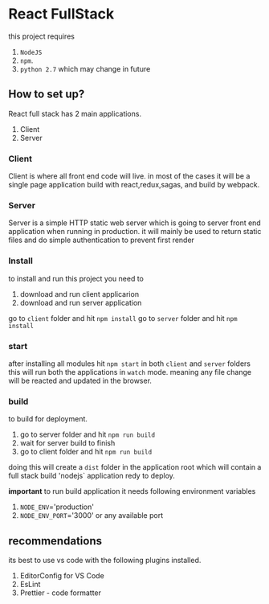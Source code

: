 # React FullStack
this project requires 
1. `NodeJS`
2. `npm`.
3. `python 2.7` which may change in future

## How to set up?
React full stack has 2 main applications. 
1. Client 
2. Server

### Client
Client is where all front end code will live. in most of the cases it will be a single page application 
build with react,redux,sagas, and build by webpack.

### Server
Server is a simple HTTP static web server which is going to server front end application when running in production. it will mainly be used to return static files and do simple authentication to prevent first render


### Install
to install and run this project you need to 
1. download and run client applicarion 
2. download and run server application

go to `client` folder and hit `npm install`
go to `server` folder and hit `npm install`

### start

after installing all modules hit `npm start` in both `client` and `server` folders
this will run both the applications in `watch` mode. meaning any file change will be reacted and updated 
in the browser.

### build
to build for deployment.
1. go to server folder and hit `npm run build`
2. wait for server build to finish 
3. go to client folder and hit `npm run build`

doing this will create a `dist` folder in the application root which will contain a full stack build
'nodejs` application redy to deploy.

**important**
to run build application it needs following environment variables
1. `NODE_ENV`='production'
2. `NODE_ENV_PORT`='3000' or any available port


## recommendations

its best to use vs code with the following plugins installed.

1. EditorConfig for VS Code
2. EsLint
3. Prettier - code formatter
